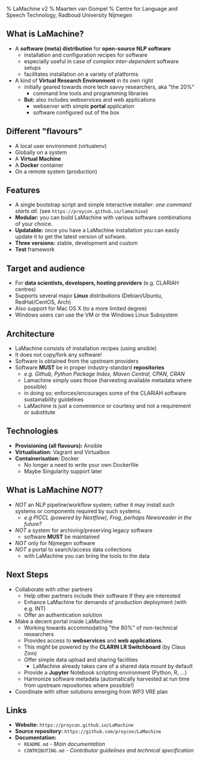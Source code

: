 % LaMachine v2
% Maarten van Gompel
% Centre for Language and Speech Technology, Radboud University Nijmegen

## What is LaMachine?

- A **software (meta) distribution** for **open-source NLP software**
   - installation and configuration recipes for software
   - especially useful in case of *complex inter-dependent* software setups
   - facilitates installation on a variety of platforms
- A kind of **Virtual Research Environment** in its own right
   - initially geared towards more tech savvy researchers, aka "the 20%"
       - command line tools and programming libraries
   - **But:** also includes webservices and web applications
       - webserver with simple **portal** application
       - software configured out of the box

## Different "flavours"

- A local user environment (virtualenv)
- Globally on a system
- A **Virtual Machine**
- A **Docker** container
- On a remote system (production)

## Features

- A single bootstrap script and simple interactive installer:
  *one command starts all.* (see ``https://proycon.github.io/lamachine``)
- **Modular:** you can build LaMachine with various software combinations
  of your choice.
- **Updatable:** once you have a LaMachine installation you can easily update it
  to get the latest version of sofware.
- **Three versions:** stable, development and custom
- **Test** framework

## Target and audience

- For **data scientists, developers, hosting providers** (e.g. CLARIAH centres)
- Supports several major **Linux** distributions
  (Debian/Ubuntu, RedHat/CentOS, Arch)
- Also support for Mac OS X (to a more limited degree)
- Windows users can use the VM or the Windows Linux Subsystem

## Architecture

- LaMachine consists of installation recipes (using ansible)
- It does not copy/fork any software!
- Software is obtained from the upstream providers
- Software **MUST** be in proper industry-standard **repositories**
    - *e.g. Github, Python Package Index, Maven Central, CPAN, CRAN*
    - Lamachine simply uses those (harvesting available metadata where possible)
    - in doing so; enforces/encourages some of the CLARIAH software sustainability guidelines
    - LaMachine is just a convenience or courtesy and not a requirement or substitute

## Technologies

- **Provisioning (all flavours):** Ansible
- **Virtualisation:** Vagrant and Virtualbox
- **Containerisation:** Docker
    - No longer a need to write your own Dockerfile
    - Maybe Singularity support later

## What is LaMachine *NOT*?

- *NOT* an NLP pipeline/workflow system; rather it may install such systems or components required by such systems.
  - *e.g PICCL (powered by Nextflow), Frog, perhaps Newsreader in the future?*
- *NOT* a system for archiving/preserving legacy software
  - software **MUST** be maintained
- *NOT* only for Nijmegen software
- *NOT* a portal to search/access data collections
  - with LaMachine you can bring the tools to the data

## Next Steps

- Collaborate with other partners
    - Help other partners include their software if they are interested
    - Enhance LaMachine for demands of production deployment (with e.g. INT)
    - Offer an authentication solution
- Make a decent portal inside LaMachine
    - Working towards accommodating "the 80%" of non-technical researchers
    - Provides access to **webservices** and **web applications**.
    - This *might* be powered by the **CLARIN LR Switchboard** (by Claus Zinn)
    - Offer simple data upload and sharing facilities
        - LaMachine already takes care of a shared data mount by default
    - Provide a **Jupyter** Notebook scripting environment (Python, R, ...)
    - Harmonize software metadata (automatically harvested at run time from upstream repositories where possible!)
- Coordinate with other solutions emerging from WP3 VRE plan

## Links

- **Website:** ``https://proycon.github.io/LaMachine``
- **Source repository:** ``https://github.com/proycon/LaMachine``
- **Documentation:**
    - ``README.md`` - *Main documentation*
    - ``CONTRIBUTING.md`` - *Contributor guidelines and technical specification*




